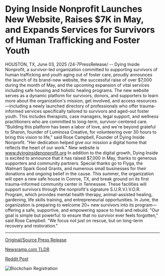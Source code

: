 # Dying Inside Nonprofit Launches New Website, Raises $7K in May, and Expands Services for Survivors of Human Trafficking and Foster Youth

HOUSTON, TX, June 03, 2025 /24-7PressRelease/ -- Dying Inside Nonprofit, a survivor-led organization committed to supporting survivors of human trafficking and youth aging out of foster care, proudly announces the launch of its brand-new website, the successful raise of over $7,000 during the month of May, and the upcoming expansion of vital services including safe housing and holistic healing programs.  The new website serves as a dynamic platform for survivors, donors, and supporters to learn more about the organization's mission, get involved, and access resources—including a newly launched directory of professionals who offer trauma-informed services specifically tailored to survivors and aged-out foster youth. This includes therapists, case managers, legal support, and wellness practitioners who are committed to long-term, survivor-centered care.  "Building this platform has been a labor of love, and we're beyond grateful to Sharon, founder of Lumínosa Creative, for volunteering over 30 hours to bring this vision to life," said Rose Campbell, Founder of Dying Inside Nonprofit. "Her dedication helped give our mission a digital home that reflects the heart of our work." New website is www.dyinginsidenonprofit.org  In addition to the digital growth, Dying Inside is excited to announce that it has raised $7,000 in May, thanks to generous supporters and community partners. Special thanks go to Flyga, the Walmart Spark Good Grants, and numerous small businesses for their donations and ongoing belief in the cause.  This summer, the organization will open a new safe house in Conroe, TX, and break ground on its first trauma-informed community center in Tennessee. These facilities will support survivors through the nonprofit's signature S.U.R.V.I.V.O.R. Program, which provides mental health therapy, animal-assisted healing, gardening, life skills training, and entrepreneurial opportunities.  In June, the organization is preparing to welcome 20+ new survivors into its program—offering a safe, supportive, and empowering space to heal and rebuild.  "Our goal is simple but powerful: to ensure that no survivor ever feels forgotten," said Rose Campbell. "We focus not just on rescue, but on long-term recovery and restoration." 

---

[Original/Source Press Release](https://www.24-7pressrelease.com/press-release/523437/dying-inside-nonprofit-launches-new-website-raises-7k-in-may-and-expands-services-for-survivors-of-human-trafficking-and-foster-youth)
                    

[Newsramp.com TLDR](https://newsramp.com/curated-news/dying-inside-nonprofit-expands-services-with-new-website-and-safe-housing/2635570bde6853a620ffeb5141294090) 

 



[Reddit Post](https://www.reddit.com/r/HealthCareNewsInfo/comments/1l25sa3/dying_inside_nonprofit_expands_services_with_new/) 



![Blockchain Registration](https://cdn.newsramp.app/24-7PressRelease/qrcode/256/3/bossOS6x.webp)